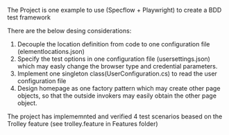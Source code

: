 The Project is one example to use (Specflow + Playwright) to create a BDD test framework

There are the below desing considerations:
1) Decouple the location definition from code to one configuration file (elementlocations.json)
2) Specify the test options in one configuration file (usersettings.json) which may easly change the browser type and credential parameters.
3) Implement one singleton class(UserConfiguration.cs) to read the user configuration file
4) Design homepage as one factory pattern which may create other page objects, so that the outside invokers may easily obtain the other page object.

The project has implememnted and verified 4 test scenarios beased on the Trolley feature (see trolley.feature in Features folder)




